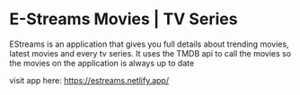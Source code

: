# E-Streams Movies | TV Series


EStreams is an application that gives you full details about trending movies, latest movies and every tv series. It uses the TMDB api to call the movies so the movies on the application is always up to date


visit app here: https://estreams.netlify.app/
